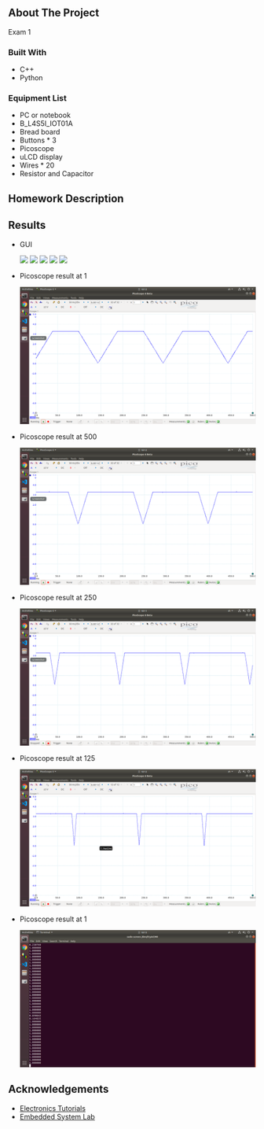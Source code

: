 <!-- ABOUT THE PROJECT -->
## About The Project

Exam 1

### Built With

* C++
* Python

### Equipment List
* PC or notebook
* B_L4S5I_IOT01A
* Bread board
* Buttons * 3
* Picoscope
* uLCD display
* Wires * 20
* Resistor and Capacitor

## Homework Description

<!-- Screenshot -->
## Results

* GUI

    <img src="https://github.com/SYJINTW/NTHU240500_exam1/blob/main/src/125red.png">
    <img src="https://github.com/SYJINTW/NTHU240500_exam1/blob/main/src/125g.png">
    <img src="https://github.com/SYJINTW/NTHU240500_exam1/blob/main/src/500g.png">
    <img src="https://github.com/SYJINTW/NTHU240500_exam1/blob/main/src/1g.png">
    <img src="https://github.com/SYJINTW/NTHU240500_exam1/blob/main/src/1r.png">

* Picoscope result at 1
  
    <img src="https://github.com/SYJINTW/NTHU240500_exam1/blob/main/src/1.png">  

* Picoscope result at 500
  
    <img src="https://github.com/SYJINTW/NTHU240500_exam1/blob/main/src/500.png">  

* Picoscope result at 250
  
    <img src="https://github.com/SYJINTW/NTHU240500_exam1/blob/main/src/250.png">  

* Picoscope result at 125
  
    <img src="https://github.com/SYJINTW/NTHU240500_exam1/blob/main/src/125.png">  

* Picoscope result at 1
  
    <img src="https://github.com/SYJINTW/NTHU240500_exam1/blob/main/src/sample.png">  

<!-- ACKNOWLEDGEMENTS -->
## Acknowledgements

* [Electronics Tutorials](https://www.electronics-tutorials.ws/filter/filter_2.html)
* [Embedded System Lab](https://www.ee.nthu.edu.tw/ee240500/)

